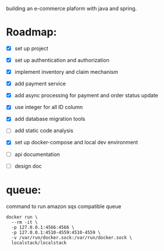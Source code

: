building an e-commerce plaform with java and spring.

# Roadmap:
- [x] set up project
- [x] set up authentication and authorization 
- [x] implement inventory and claim mechanism
- [x] add payment service
- [x] add async processing for payment and order status update
- [x] use integer for all ID column
- [x] add database migration tools
- [ ] add static code analysis
- [x] set up docker-compose and local dev environment
- [ ] api documentation
- [ ] design doc


# queue:
command to run amazon sqs compatible queue
```
docker run \
  --rm -it \
  -p 127.0.0.1:4566:4566 \
  -p 127.0.0.1:4510-4559:4510-4559 \
  -v /var/run/docker.sock:/var/run/docker.sock \
  localstack/localstack
```
